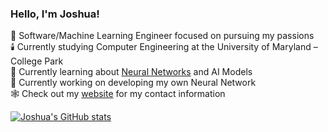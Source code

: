 ### Hello, I'm Joshua!

💫 Software/Machine Learning Engineer focused on pursuing my passions </br>
🕯️ Currently studying Computer Engineering at the University of Maryland – College Park </br>
👑 Currently learning about [Neural Networks](https://victorzhou.com/blog/intro-to-cnns-part-1/) and AI Models </br>
🔏 Currently working on developing my own Neural Network </br>
🕸️ Check out my [website](https://joshy-py.github.io.) for my contact information </br>

[![Joshua's GitHub stats](https://github-readme-stats.vercel.app/api?username=Joshy-py&show_icons=true&theme=transparent)](https://github.com/anuraghazra/github-readme-stats)
